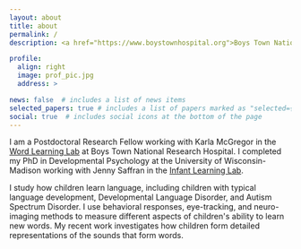 ```yaml
---
layout: about
title: about
permalink: /
description: <a href="https://www.boystownhospital.org">Boys Town National Research Hospital</a>

profile:
  align: right
  image: prof_pic.jpg
  address: >

news: false  # includes a list of news items
selected_papers: true # includes a list of papers marked as "selected={true}"
social: true  # includes social icons at the bottom of the page
---
```


I am a Postdoctoral Research Fellow working with Karla McGregor in the <a href="https://www.boystownhospital.org/research/speech-language/word-learning">Word Learning Lab</a> at Boys Town National Research Hospital. I completed my PhD in Developmental Psychology at the University of Wisconsin-Madison working with Jenny Saffran in the <a href="https://infantlearning.waisman.wisc.edu/" target="\_blank">Infant Learning Lab</a>.

I study how children learn language, including children with typical language development, Developmental Language Disorder, and Autism Spectrum Disorder. I use behavioral responses, eye-tracking, and neuro-imaging methods to measure different aspects of children's ability to learn new words. My recent work investigates how children form detailed representations of the sounds that form words.
